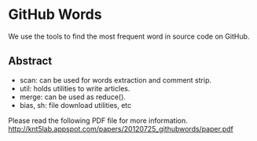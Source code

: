 GitHub Words
============

We use the tools to find the most frequent word in source code on GitHub.


Abstract
--------

* scan: can be used for words extraction and comment strip.
* util: holds utilities to write articles.
* merge: can be used as reduce().
* bias, sh: file download utilities, etc

Please read the following PDF file for more information. 
http://knt5lab.appspot.com/papers/20120725_githubwords/paper.pdf
